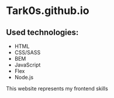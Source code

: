 # Tark0s.github.io

## Used technologies:
  - HTML
  - CSS/SASS
  - BEM
  - JavaScript
  - Flex 
  - Node.js

This website represents my frontend skills
